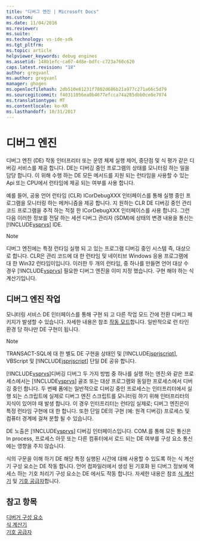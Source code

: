 ```yaml
---
title: "디버그 엔진 | Microsoft Docs"
ms.custom: 
ms.date: 11/04/2016
ms.reviewer: 
ms.suite: 
ms.technology: vs-ide-sdk
ms.tgt_pltfrm: 
ms.topic: article
helpviewer_keywords: debug engines
ms.assetid: 148b1efc-ca07-4d8e-bdfc-c723a760c620
caps.latest.revision: "18"
author: gregvanl
ms.author: gregvanl
manager: ghogen
ms.openlocfilehash: 2db510e81231f7802d686b21a977c271a66c5d79
ms.sourcegitcommit: f40311056ea0b4677efcca74a285dbb0ce0e7974
ms.translationtype: MT
ms.contentlocale: ko-KR
ms.lasthandoff: 10/31/2017
---
```

# <a name="debug-engine"></a>디버그 엔진
디버그 엔진 (DE) 작동 인터프리터 또는 운영 체제 실행 제어, 중단점 및 식 평가 같은 디버깅 서비스를 제공 합니다. DE는 디버깅 중인 프로그램의 상태를 모니터링 하는 일을 담당 합니다. 이 위해 수행 하는 DE 모든 메서드를 지원 되는 런타임을 사용할 수 있는 Api 또는 CPU에서 런타임에 제공 되는 여부를 사용 합니다.  
  
 예를 들어, 공용 언어 런타임 (CLR) ICorDebugXXX 인터페이스를 통해 실행 중인 프로그램을 모니터링 하는 메커니즘을 제공 합니다. 지 원하는 CLR DE 디버깅 중인 관리 코드 프로그램을 추적 하는 적절 한 ICorDebugXXX 인터페이스를 사용 합니다. 그런 다음 이러한 정보를 전달 하는 세션 디버그 관리자 (SDM)에 상태의 변경 내용을 통신는 [!INCLUDE[vsprvs](../../code-quality/includes/vsprvs_md.md)] IDE.  
  
> [!NOTE]
>  디버그 엔진에는 특정 런타임 실행 되 고 있는 프로그램 디버깅 중인 시스템 즉, 대상으로 합니다. CLR은 관리 코드에 대 한 런타임 및 네이티브 Windows 응용 프로그램에 대 한 Win32 런타임이입니다. 이러한 두 개의 런타임, 중 하나를 만들면 언어 대상 수 경우 [!INCLUDE[vsprvs](../../code-quality/includes/vsprvs_md.md)] 필요한 디버그 엔진을 이미 지정 했습니다. 구현 해야 하는 식 계산기입니다.  
  
## <a name="debug-engine-operation"></a>디버그 엔진 작업  
 모니터링 서비스 DE 인터페이스를 통해 구현 되 고 다른 작업 모드 간에 전환 디버그 패키지가 발생할 수 있습니다. 자세한 내용은 참조 [작동 모드](../../extensibility/debugger/operational-modes.md)합니다. 일반적으로 런 타인 환경 당 하나만 DE 구현이 됩니다.  
  
> [!NOTE]
>  TRANSACT-SQL에 대 한 별도 DE 구현을 상태인 및 [!INCLUDE[jsprjscript](../../debugger/debug-interface-access/includes/jsprjscript_md.md)], VBScript 및 [!INCLUDE[jsprjscript](../../debugger/debug-interface-access/includes/jsprjscript_md.md)] 단일 DE 공유 합니다.  
  
 [!INCLUDE[vsprvs](../../code-quality/includes/vsprvs_md.md)]디버깅 디버그 두 가지 방법 중 하나를 실행 하는 엔진:와 같은 프로세스에서는 [!INCLUDE[vsprvs](../../code-quality/includes/vsprvs_md.md)] 골조 또는 대상 프로그램와 동일한 프로세스에서 디버깅 중인 합니다. 두 번째 폼에는 일반적으로 디버깅 중인 프로세스는 인터프리터에서 실행 되는 스크립트에 실제로 디버그 엔진 스크립트를 모니터링 하기 위해 인터프리터의 지식이 있어야 때 발생 합니다. 이 경우 인터프리터는 런타임 실제로; 디버그 엔진은이 특정 런타임 구현에 대 한 합니다. 또한 단일 DE의 구현 (예: 원격 디버깅) 프로세스 및 컴퓨터 경계에 걸쳐 분할 될 수 있습니다.  
  
 DE 노출은 [!INCLUDE[vsprvs](../../code-quality/includes/vsprvs_md.md)] 디버깅 인터페이스입니다. COM.를 통해 모든 통신은 In process, 프로세스 아웃 또는 다른 컴퓨터에서 로드 되는 DE 여부를 구성 요소 통신에는 영향을 주지 않습니다.  
  
 식의 구문을 이해 하기 DE 해당 특정 실행된 시간에 대해 사용할 수 있도록 하는 식 계산기 구성 요소는 DE 작동 합니다. 언어 컴파일러에서 생성 된 기호화 된 디버그 정보에 액세스 하는 기호 처리기 구성 요소는 DE 에서도 작동 합니다. 자세한 내용은 참조 [식 계산기](../../extensibility/debugger/expression-evaluator.md) 및 [기호 공급자](../../extensibility/debugger/symbol-provider.md)합니다.  
  
## <a name="see-also"></a>참고 항목  
 [디버거 구성 요소](../../extensibility/debugger/debugger-components.md)   
 [식 계산기](../../extensibility/debugger/expression-evaluator.md)   
 [기호 공급자](../../extensibility/debugger/symbol-provider.md)
